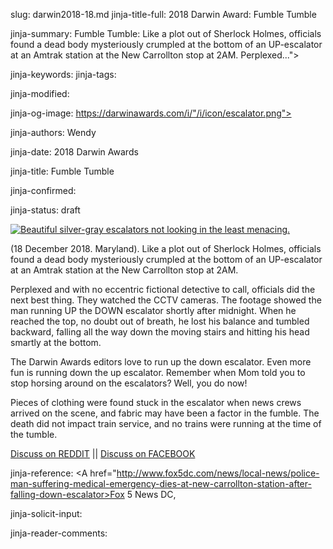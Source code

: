 slug: darwin2018-18.md
jinja-title-full: 2018 Darwin Award: Fumble Tumble

jinja-summary: Fumble Tumble: Like a plot out of Sherlock Holmes, officials found a dead body mysteriously crumpled at the bottom of an UP-escalator at an Amtrak station at the New Carrollton stop at 2AM. Perplexed...">

jinja-keywords:
jinja-tags:

jinja-modified:

jinja-og-image: https://darwinawards.com/i/"/i/icon/escalator.png">

jinja-authors: Wendy

jinja-date: 2018 Darwin Awards

jinja-title: Fumble Tumble

jinja-confirmed:

jinja-status: draft

<A href="http://cgi.darwinawards.com/cgi/search.pl?keywords=category%3Dvehicle&swishindex=stories.data&show_description=yes&maxdisplay=10&maxresults=50"><IMG class="story_img_large_icon"
src="/i/icon/escalator.png" alt="Beautiful silver-gray escalators not looking in
the least menacing."></A>

(18 December 2018. Maryland). Like a plot out of Sherlock Holmes,
officials found a dead body mysteriously crumpled at the bottom of an
UP-escalator at an Amtrak station at the New Carrollton stop at 2AM.

Perplexed and with no eccentric fictional detective to call, officials did
the next best thing. They watched the CCTV cameras. The footage showed the
man running UP the DOWN escalator shortly after midnight. When he reached
the top, no doubt out of breath, he lost his balance and tumbled backward,
falling all the way down the moving stairs and hitting his head smartly at
the bottom.

The Darwin Awards editors love to run up the down escalator. Even more fun
is running down the up escalator. Remember when Mom told you to stop
horsing around on the escalators? Well, you do now!

Pieces of clothing were found stuck in the escalator when news crews
arrived on the scene, and fabric may have been a factor in the fumble. The
death did not impact train service, and no trains were running at the time
of the tumble.

<A href="https://www.reddit.com/r/DarwinAwards/comments/a8ri5p/fumble_tumble/">Discuss on REDDIT</A> || <A href="https://www.facebook.com/TheDarwinAwards/posts/10155680025482553">Discuss on FACEBOOK</A>

jinja-reference: <A href="http://www.fox5dc.com/news/local-news/police-man-suffering-medical-emergency-dies-at-new-carrollton-station-after-falling-down-escalator>Fox 5 News DC</A>,

jinja-solicit-input:

jinja-reader-comments:



<!--#include file=nav_2018.html -->


